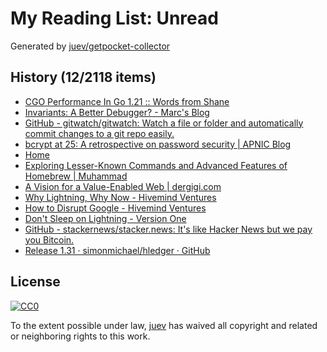 # My Reading List: Unread

Generated by [juev/getpocket-collector](https://github.com/juev/getpocket-collector)

## History (12/2118 items)

- [CGO Performance In Go 1.21 :: Words from Shane](https://shane.ai/posts/cgo-performance-in-go1.21/)
- [Invariants: A Better Debugger? - Marc's Blog](https://brooker.co.za/blog/2023/07/28/ds-testing.html)
- [GitHub - gitwatch/gitwatch: Watch a file or folder and automatically commit changes to a git repo easily.](https://github.com/gitwatch/gitwatch)
- [bcrypt at 25: A retrospective on password security | APNIC Blog](https://blog.apnic.net/2023/08/02/bcrypt-at-25-a-retrospective-on-password-security/)
- [Home](https://xrss.infogulch.com)
- [Exploring Lesser-Known Commands and Advanced Features of Homebrew | Muhammad](https://muhammadraza.me/2023/exploring-homebrew)
- [A Vision for a Value-Enabled Web | dergigi.com](https://dergigi.com/2022/12/18/a-vision-for-a-value-enabled-web/)
- [Why Lightning, Why Now - Hivemind Ventures](https://hivemind.vc/why-lightning-why-now/)
- [How to Disrupt Google - Hivemind Ventures](https://hivemind.vc/howtodisruptgoogle/)
- [Don't Sleep on Lightning - Version One](https://versionone.vc/dont-sleep-on-lightning/)
- [GitHub - stackernews/stacker.news: It's like Hacker News but we pay you Bitcoin.](https://github.com/stackernews/stacker.news)
- [Release 1.31 · simonmichael/hledger · GitHub](https://github.com/simonmichael/hledger/releases/1.31)

## License

[![CC0](https://mirrors.creativecommons.org/presskit/buttons/88x31/svg/cc-zero.svg)](https://creativecommons.org/publicdomain/zero/1.0/)

To the extent possible under law, [juev](https://github.com/juev) has waived all copyright and related or neighboring rights to this work.
